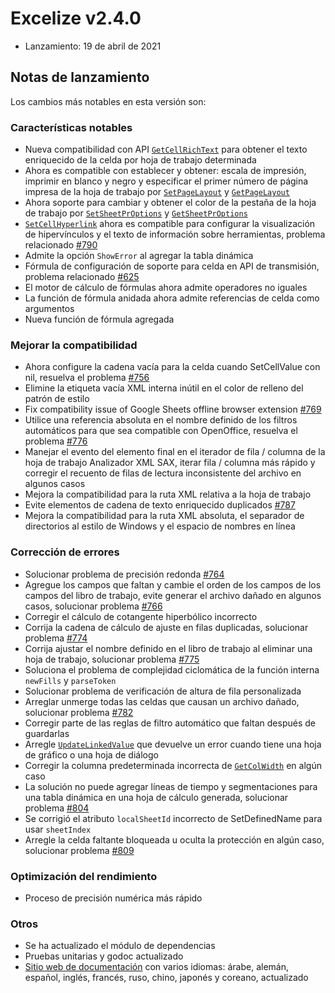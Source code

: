 # Excelize v2.4.0

* Lanzamiento: 19 de abril de 2021

## Notas de lanzamiento

Los cambios más notables en esta versión son:

### Características notables

* Nueva compatibilidad con API [`GetCellRichText`](https://pkg.go.dev/github.com/360EntSecGroup-Skylar/excelize/v2@master#File.GetCellRichText) para obtener el texto enriquecido de la celda por hoja de trabajo determinada
* Ahora es compatible con establecer y obtener: escala de impresión, imprimir en blanco y negro y especificar el primer número de página impresa de la hoja de trabajo por [`SetPageLayout`](https://pkg.go.dev/github.com/360EntSecGroup-Skylar/excelize/v2@master#File.SetPageLayout) y [`GetPageLayout`](https://pkg.go.dev/github.com/360EntSecGroup-Skylar/excelize/v2@master#File.GetPageLayout)
* Ahora soporte para cambiar y obtener el color de la pestaña de la hoja de trabajo por [`SetSheetPrOptions`](https://pkg.go.dev/github.com/360EntSecGroup-Skylar/excelize/v2@master#File.SetSheetPrOptions) y [`GetSheetPrOptions`](https://pkg.go.dev/github.com/360EntSecGroup-Skylar/excelize/v2@master#File.GetSheetPrOptions)
* [`SetCellHyperlink`](https://pkg.go.dev/github.com/360EntSecGroup-Skylar/excelize/v2@master#File.SetCellHyperlink) ahora es compatible para configurar la visualización de hipervínculos y el texto de información sobre herramientas, problema relacionado [#790](https://github.com/xuri/excelize/issues/790)
* Admite la opción `ShowError` al agregar la tabla dinámica
* Fórmula de configuración de soporte para celda en API de transmisión, problema relacionado [#625](https://github.com/xuri/excelize/issues/625)
* El motor de cálculo de fórmulas ahora admite operadores no iguales
* La función de fórmula anidada ahora admite referencias de celda como argumentos
* Nueva función de fórmula agregada

### Mejorar la compatibilidad

* Ahora configure la cadena vacía para la celda cuando SetCellValue con nil, resuelva el problema [#756](https://github.com/xuri/excelize/issues/756)
* Elimine la etiqueta vacía XML interna inútil en el color de relleno del patrón de estilo
* Fix compatibility issue of Google Sheets offline browser extension [#769](https://github.com/xuri/excelize/issues/769)
* Utilice una referencia absoluta en el nombre definido de los filtros automáticos para que sea compatible con OpenOffice, resuelva el problema [#776](https://github.com/xuri/excelize/issues/776)
* Manejar el evento del elemento final en el iterador de fila / columna de la hoja de trabajo Analizador XML SAX, iterar fila / columna más rápido y corregir el recuento de filas de lectura inconsistente del archivo en algunos casos
* Mejora la compatibilidad para la ruta XML relativa a la hoja de trabajo
* Evite elementos de cadena de texto enriquecido duplicados [#787](https://github.com/xuri/excelize/issues/787)
* Mejora la compatibilidad para la ruta XML absoluta, el separador de directorios al estilo de Windows y el espacio de nombres en línea

### Corrección de errores

* Solucionar problema de precisión redonda [#764](https://github.com/xuri/excelize/issues/764)
* Agregue los campos que faltan y cambie el orden de los campos de los campos del libro de trabajo, evite generar el archivo dañado en algunos casos, solucionar problema [#766](https://github.com/xuri/excelize/issues/766)
* Corregir el cálculo de cotangente hiperbólico incorrecto
* Corrija la cadena de cálculo de ajuste en filas duplicadas, solucionar problema [#774](https://github.com/xuri/excelize/issues/774)
* Corrija ajustar el nombre definido en el libro de trabajo al eliminar una hoja de trabajo, solucionar problema [#775](https://github.com/xuri/excelize/issues/775)
* Soluciona el problema de complejidad ciclomática de la función interna `newFills` y `parseToken`
* Solucionar problema de verificación de altura de fila personalizada
* Arreglar unmerge todas las celdas que causan un archivo dañado, solucionar problema [#782](https://github.com/xuri/excelize/issues/782)
* Corregir parte de las reglas de filtro automático que faltan después de guardarlas
* Arregle [`UpdateLinkedValue`](https://pkg.go.dev/github.com/360EntSecGroup-Skylar/excelize/v2@master#File.UpdateLinkedValue) que devuelve un error cuando tiene una hoja de gráfico o una hoja de diálogo
* Corregir la columna predeterminada incorrecta de [`GetColWidth`](https://pkg.go.dev/github.com/360EntSecGroup-Skylar/excelize/v2@master#File.GetColWidth) en algún caso
* La solución no puede agregar líneas de tiempo y segmentaciones para una tabla dinámica en una hoja de cálculo generada, solucionar problema [#804](https://github.com/xuri/excelize/issues/804)
* Se corrigió el atributo `localSheetId` incorrecto de SetDefinedName para usar `sheetIndex`
* Arregle la celda faltante bloqueada u oculta la protección en algún caso, solucionar problema [#809](https://github.com/xuri/excelize/issues/809)

### Optimización del rendimiento

* Proceso de precisión numérica más rápido

### Otros

* Se ha actualizado el módulo de dependencias
* Pruebas unitarias y godoc actualizado
* [Sitio web de documentación](https://xuri.me/excelize) con varios idiomas: árabe, alemán, español, inglés, francés, ruso, chino, japonés y coreano, actualizado
